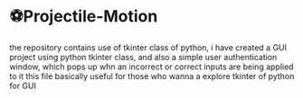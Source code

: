 # ⚽Projectile-Motion
the repository contains use of tkinter class of python,
i have created a GUI project using python tkinter class, 
and also a simple user authentication window,
which pops up whn an incorrect or correct inputs are being applied to it 
this file basically useful for those who wanna a explore tkinter of python for GUI
